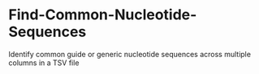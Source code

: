 # Find-Common-Nucleotide-Sequences
Identify common guide or generic nucleotide sequences across multiple columns in a TSV file
